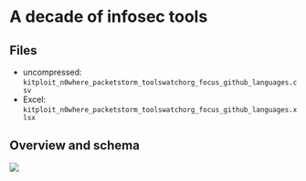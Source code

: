 A decade of infosec tools
=========================

Files
-----
* uncompressed: `kitploit_n0where_packetstorm_toolswatchorg_focus_github_languages.csv`
* Excel: `kitploit_n0where_packetstorm_toolswatchorg_focus_github_languages.xlsx`


Overview and schema
-------------------
![](images/overview.png)